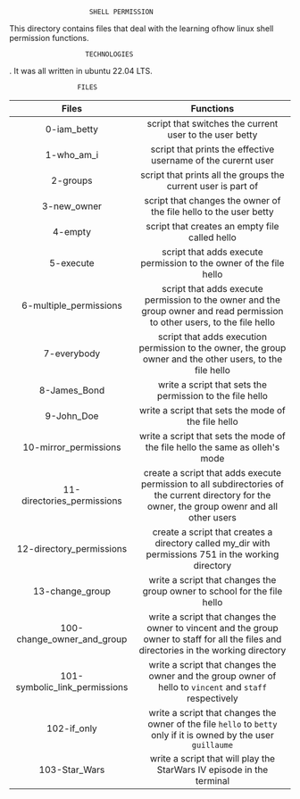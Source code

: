                         SHELL PERMISSION
This directory contains files that deal with the learning ofhow linux shell permission functions.

                       TECHNOLOGIES
. It was all written in ubuntu 22.04 LTS.


                     FILES

| Files | Functions |
| :---: | :---: |
| 0-iam_betty | script that switches the current user to the user betty |
| 1-who_am_i | script that prints the effective username of the curernt user |
| 2-groups | script that prints all the groups the current user is part of |
| 3-new_owner | script that changes the owner of the file hello to the user betty |
| 4-empty | script that creates an empty file called hello |
| 5-execute | script that adds execute permission to the owner of the file hello |
| 6-multiple_permissions | script that adds execute permission to the owner and the group owner and read permission to other users, to the file hello |
| 7-everybody | script that adds execution permission to the owner, the group owner and the other users, to the file hello |
| 8-James_Bond | write a script that sets the permission to the file hello |
| 9-John_Doe | write a script that sets the mode of the file hello |
| 10-mirror_permissions | write a script that sets the mode of the file hello the same as olleh's mode |
| 11-directories_permissions | create a script that adds execute permission to all subdirectories of the current directory for the owner, the group owenr and all other users |
| 12-directory_permissions | create a script that creates a directory called my_dir with permissions 751 in the working directory |
| 13-change_group | write a script that changes the group owner to school for the file hello |
| 100-change_owner_and_group | write a script that changes the owner to vincent and the group owner to staff for all the files and directories in the working directory |
| 101-symbolic_link_permissions | write a script that changes the owner and the group owner of hello to `vincent` and `staff` respectively |
| 102-if_only | write a script that changes the owner of the file `hello` to `betty` only if it is owned by the user `guillaume` |
| 103-Star_Wars | write a script that will play the StarWars IV episode in the terminal |
